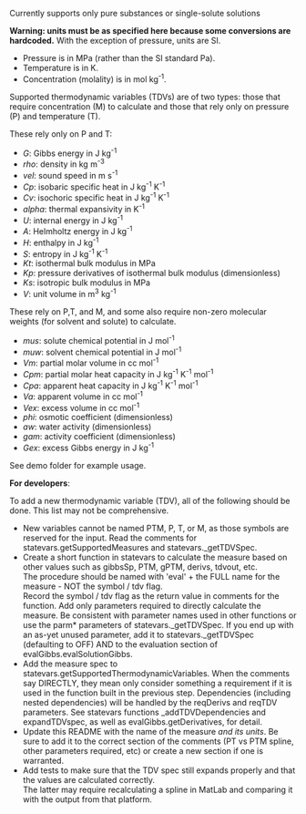 Currently supports only pure substances or single-solute solutions

__**Warning: units must be as specified here because some conversions are hardcoded.**__
With the exception of pressure, units are SI. 
 - Pressure is in MPa (rather than the SI standard Pa).
 - Temperature is in K.
 - Concentration (molality) is in mol kg<sup>-1</sup>.
 
Supported thermodynamic variables (TDVs) are of two types: those that require concentration (M) to calculate and those 
that rely only on pressure (P) and temperature (T).

These rely only on P and T:
- _G_:  Gibbs energy in J kg<sup>-1</sup>
- _rho_: density in kg m<sup>-3</sup>
- _vel_: sound speed in m s<sup>-1</sup>
- _Cp_: isobaric specific heat in J kg<sup>-1</sup> K<sup>-1</sup>
- _Cv_: isochoric specific heat in J kg<sup>-1</sup> K<sup>-1</sup>
- _alpha_: thermal expansivity in K<sup>-1</sup>
- _U_: internal energy in J kg<sup>-1</sup>
- _A_: Helmholtz energy in J kg<sup>-1</sup>
- _H_: enthalpy in J kg<sup>-1</sup>
- _S_: entropy in J kg<sup>-1</sup> K<sup>-1</sup>
- _Kt_: isothermal bulk modulus in MPa
- _Kp_: pressure derivatives of isothermal bulk modulus (dimensionless)
- _Ks_: isotropic bulk modulus in MPa
- _V_: unit volume in m<sup>3</sup> kg<sup>-1</sup>

These rely on P,T, and M, and some also require non-zero molecular weights (for solvent and solute) to calculate.
- _mus_: solute chemical potential in J mol<sup>-1</sup>
- _muw_: solvent chemical potential in J mol<sup>-1</sup>
- _Vm_: partial molar volume in cc mol<sup>-1</sup>
- _Cpm_: partial molar heat capacity in J kg<sup>-1</sup> K<sup>-1</sup> mol<sup>-1</sup>
- _Cpa_: apparent heat capacity in J kg<sup>-1</sup> K<sup>-1</sup> mol<sup>-1</sup>
- _Va_: apparent volume in cc mol<sup>-1</sup>
- _Vex_: excess volume in  cc mol<sup>-1</sup>
- _phi_: osmotic coefficient (dimensionless)
- _aw_: water activity (dimensionless)
- _gam_: activity coefficient (dimensionless)
- _Gex_: excess Gibbs energy in J kg<sup>-1</sup>



See demo folder for example usage.  


__**For developers**__:

To add a new thermodynamic variable (TDV), all of the following should be done.  This list may not be comprehensive.
-  New variables cannot be named PTM, P, T, or M, as those symbols are reserved for the input. 
    Read the comments for statevars.getSupportedMeasures and statevars._getTDVSpec.
- Create a short function in statevars to calculate the measure based on other values
    such as gibbsSp, PTM, gPTM, derivs, tdvout, etc.  
    The procedure should be named with 'eval' + the FULL name for the measure - NOT the symbol / tdv flag.  
    Record the symbol / tdv flag as the return value in comments for the function.
    Add only parameters required to directly calculate the measure.
    Be consistent with parameter names used in other functions or use the parm* parameters of 
    statevars._getTDVSpec.
    If you end up with an as-yet unused parameter, add it to statevars._getTDVSpec (defaulting to OFF)
    AND to the evaluation section of evalGibbs.evalSolutionGibbs.
- Add the measure spec to statevars.getSupportedThermodynamicVariables.
    When the comments say DIRECTLY, they mean only consider something a requirement if it is used in
    the function built in the previous step.
    Dependencies (including nested dependencies) will be handled by the reqDerivs and reqTDV parameters.
    See statevars functions _addTDVDependencies and expandTDVspec, as well as evalGibbs.getDerivatives, for detail.
- Update this README with the name of the measure *and its units*.
    Be sure to add it to the correct section of the comments (PT vs PTM spline, other parameters required, etc)
    or create a new section if one is warranted.
- Add tests to make sure that the TDV spec still expands properly and that the values are calculated correctly.  
    The latter may require recalculating a spline in MatLab and comparing it with the output from that platform. 